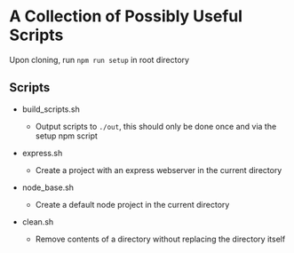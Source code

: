 # A Collection of Possibly Useful Scripts

Upon cloning, run `npm run setup` in root directory

## Scripts

- build_scripts.sh
  - Output scripts to `./out`, this should only be done once and via the setup npm script

- express.sh
  - Create a project with an express webserver in the current directory

- node_base.sh
  - Create a default node project in the current directory

- clean.sh
  - Remove contents of a directory without replacing the directory itself
